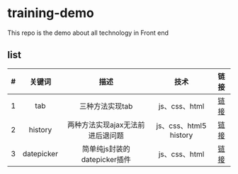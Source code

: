 # training-demo
This repo is the demo about all technology in Front end

## list
| # | 关键词 | 描述 | 技术 | 链接 |
|:---:|:---:|:---:|:---:|:---:|
| 1 | tab | 三种方法实现tab | js、css、html | [链接](./tab/) |
| 2 | history | 两种方法实现ajax无法前进后退问题 | js、css、html5 history | [链接](./history/) |
| 3 | datepicker | 简单纯js封装的datepicker插件 | js、css、html | [链接](./datepicker/) |
